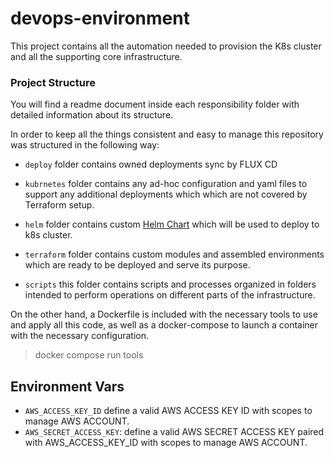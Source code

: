 # devops-environment

This project contains all the automation needed to provision the K8s cluster and all the supporting core infrastructure.

### Project Structure

You will find a readme document inside each responsibility folder with detailed information about its structure.

In order to keep all the things consistent and easy to manage this repository was structured in the following way:

* `deploy` folder contains owned deployments sync by FLUX CD

* `kubrnetes` folder contains any ad-hoc configuration and yaml files to support any additional deployments which
which are not covered by Terraform setup.

* `helm` folder contains custom [Helm Chart](https://helm.sh/) which will be used to deploy to k8s cluster.

* `terraform` folder contains custom modules and assembled environments which are ready to be deployed and serve its purpose.

* `scripts` this folder contains scripts and processes organized in folders intended to perform operations on different parts of the infrastructure.


On the other hand, a Dockerfile is included with the necessary tools to use and apply all this code, as well as a docker-compose to launch a container with the necessary configuration.

> docker compose run tools

## Environment Vars

* `AWS_ACCESS_KEY_ID` define a valid AWS ACCESS KEY ID with scopes to manage AWS ACCOUNT.
* `AWS_SECRET_ACCESS_KEY`: define a valid AWS SECRET ACCESS KEY paired with AWS_ACCESS_KEY_ID with scopes to manage AWS ACCOUNT.
